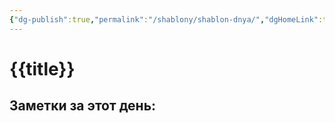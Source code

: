 ```yaml
---
{"dg-publish":true,"permalink":"/shablony/shablon-dnya/","dgHomeLink":true,"dgPassFrontmatter":false}
---
```


# {{title}}

## Заметки за этот день:
